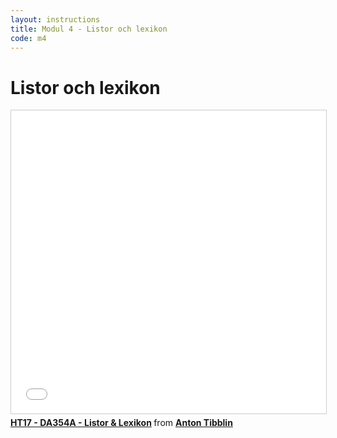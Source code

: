 ```yaml
---
layout: instructions
title: Modul 4 - Listor och lexikon
code: m4
---
```


# Listor och lexikon

<iframe src="//www.slideshare.net/slideshow/embed_code/key/AibTWO7g7ZEjZf" width="595" height="485" frameborder="0" marginwidth="0" marginheight="0" scrolling="no" style="border:1px solid #CCC; border-width:1px; margin-bottom:5px; max-width: 100%;" allowfullscreen> </iframe> <div style="margin-bottom:5px"> <strong> <a href="//www.slideshare.net/AntonTibblin/ht17-da354a-listor-lexikon" title="HT17 - DA354A - Listor &amp; Lexikon" target="_blank">HT17 - DA354A - Listor &amp; Lexikon</a> </strong> from <strong><a href="https://www.slideshare.net/AntonTibblin" target="_blank">Anton Tibblin</a></strong> </div>

<!--
## Dagens exempelkod

Fler exempel på listor hittar ni [här](../ex_list.html).

### Textsträngar som sekvens

{% highlight python linenos %}
# Ett namn som vi använder i våra exempel nedan
name = "Anton"

# Gör bokstäverna i namnet till versaler
print(name.upper())

# Gör bokstäverna i namnet till gemener
print(name.lower())

# Skriver ut "Anton, Ditt namn börjar på A"
print("{}, Ditt namn börjar på {}".format(name, name[0]))

# Skriver ut "Anton, Ditt namn slutar på n"
print("{}, Ditt namn slutar på {}".format(name, name[-1]))

# Skriver ut "Anton, Ditt namn är 5 bokstäver långt"
print("{}, Ditt namn är {} bokstäver långt".format(name, len(name)))

# Kontrollerar om namnet endast innehåller bokstäver
if name.isalpha():
    print("Ditt namn innehåller bara bokstäver")
else:
    print("Ditt namn innehåller konstiga saker")

# Frågar användaren efter en textsträng
user_input = input("Skriv nått kul! ")

# Om textsträngen endast innehåller versaler
if user_input.isupper():
    print("VARFÖR SKRIKER DU!?!?!?!!?!?")
# Annars om textsträngen endast innehåller gemener
elif user_input.islower():
    print("varför viskar du?")
{% endhighlight %}

### Listor som sekvens

{% highlight python linenos %}
# Vår lista på böcker som när vi skapar den innehåller två böcker
books = ["Sagan om ringen", "Liftarens guide till galaxen"]

def print_books(books):
    '''Skriver ut böckerna i given lista

    Args:
        books (list) : Den lista med böcker vi vill skriva ut
    '''
    print "-"*40
    for book in books:
        print(book, end="")
    print("")

# Välkomnar användaren
print("Välkommen till min boksamling!")
print("*"*40)
print("Just nu ser min boksamlig ut såhär:")

# Skriver ut aktuell boklista
print_books(books)

# Frågar användaren om den vill lägga till böcker till listan
if input("Vill du lägga till böcker i samlingen(y/n)? ") == "y":
    # Så länge användaren vill lägga till böcker...
    while True:
        # Hämtar titel på den bok vi vill lägga till
        title = input("Titel på bok: ")
        # Lägger till den nya boken sist i listan av böcker
        books.append(title)
        print("Just nu ser min boksamlig ut såhär:")
        # Skriver ut listan på böcker
        print_books(books)
        # Frågar om användaren vill lägga till en ny bok
        if input("Vill du lägga till en bok till(y/n)? ") != "y":
            # Om inte - då avbryter vi while-loppen
            break
# Tackar för oss
print("Tack för din input! Nu ser listan ut såhär:")
# Skriver ut listan på böcker
print_books(books)

{% endhighlight %}

### Listor och lexikon

{% highlight python linenos %}
def print_book(book):
    print("{} är skriven av {} och är {} sidor lång".format(book["title"], book["author"], book["pages"]))    

def print_books(books):
    for book in books:
        print_book(book)

def add_book():
    user_book = {}
    user_book["title"] = input("Ange titel: ")
    user_book["author"] = input("Ange författare: ")
    user_book["pages"] = int(input("Ange sidor: "))
    return user_book

book = {}
book["title"] = "Stenens väktare"
book["author"] = "David Edings"
book["pages"] = 430

#print_book(book)

book2 = {}
book2["title"] = "Think Python"
book2["author"] = "Allan B. Downey"
book2["pages"] = 268

#print_book(book2)

my_books = []
my_books.append(book)
my_books.append(book2)
my_books.append(add_book())

print_books(my_books)
{% endhighlight %}

-->
